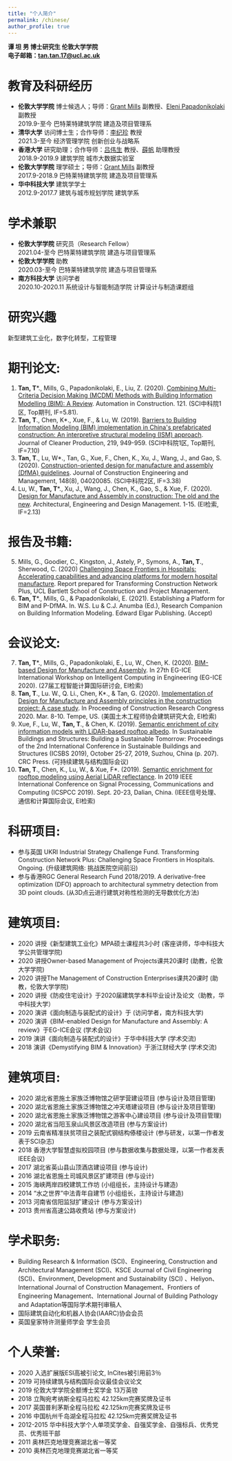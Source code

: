 ```yaml
---
title: "个人简介"
permalink: /chinese/
author_profile: true
---
```



**谭 坦 男 博士研究生 伦敦大学学院**  
**电子邮箱：tan.tan.17@ucl.ac.uk**

# 教育及科研经历
* **伦敦大学学院** 博士候选人；导师：[Grant Mills](https://www.ucl.ac.uk/bartlett/construction/people/dr-grant-mills) 副教授、[Eleni Papadonikolaki](https://www.ucl.ac.uk/bartlett/construction/people/dr-eleni-papadonikolaki) 副教授
<br>2019.9-至今 巴特莱特建筑学院 建造及项目管理系
* **清华大学** 访问博士生；合作导师：[李纪珍](http://www.sem.tsinghua.edu.cn/zh/lijzh) 教授 
<br>2021.3-至今 经济管理学院 创新创业与战略系
* **香港大学** 研究助理；合作导师：[吕伟生](https://www.arch.hku.hk/staff/faculty-office-staff/lu-wilson-w-s/) 教授、[薛帆](https://www.arch.hku.hk/staff/rec/xue-fan/?dept=rec) 助理教授
<br>2018.9-2019.9 建筑学院 城市大数据实验室
* **伦敦大学学院** 理学硕士；导师：[Grant Mills](https://www.ucl.ac.uk/bartlett/construction/people/dr-grant-mills) 副教授
<br>2017.9-2018.9 巴特莱特建筑学院 建造及项目管理系
* **华中科技大学** 建筑学学士 
<br>2012.9-2017.7 建筑与城市规划学院 建筑学系                                                                                                                    

# 学术兼职
* **伦敦大学学院** 研究员（Research Fellow）
<br>2021.04-至今 巴特莱特建筑学院 建造与项目管理系
* **伦敦大学学院** 助教
<br>2020.03-至今 巴特莱特建筑学院 建造与项目管理系
* **南方科技大学** 访问学者
<br>2020.10-2020.11 系统设计与智能制造学院 计算设计与制造课题组

# 研究兴趣
新型建筑工业化，数字化转型，工程管理

# 期刊论文: 
1.	**Tan, T***., Mills, G., Papadonikolaki, E., Liu, Z. (2020). [Combining Multi-Criteria Decision Making (MCDM) Methods with Building Information Modelling (BIM): A Review](https://www.sciencedirect.com/science/article/pii/S0926580520310311). Automation in Construction. 121. (SCI中科院1区, Top期刊, IF=5.81).
2.	**Tan, T**., Chen, K*., Xue, F., & Lu, W. (2019). [Barriers to Building Information Modeling (BIM) implementation in China's prefabricated construction: An interpretive structural modeling (ISM) approach](https://www.sciencedirect.com/science/article/abs/pii/S095965261930530X). Journal of Cleaner Production, 219, 949-959. (SCI中科院1区, Top期刊, IF=7.10)
3.	**Tan, T**., Lu, W*., Tan, G., Xue, F., Chen, K., Xu, J., Wang, J., and Gao, S. (2020). [Construction-oriented design for manufacture and assembly (DfMA) guidelines](https://ascelibrary.org/doi/full/10.1061/%28ASCE%29CO.1943-7862.0001877?casa_token=dt_LQFFHFqIAAAAA%3A_C-JNZhj2ICcmJSzbbxb3_W5DuulL25rRHXrFP7bSkJ84WmOAUc6NMmy_NhER048EqN7Xuzn_9s). Journal of Construction Engineering and Management, 148(8), 04020085. (SCI中科院2区, IF=3.38)
4.	Lu, W., **Tan, T***., Xu, J., Wang, J., Chen, K., Gao, S., & Xue, F. (2020). [Design for Manufacture and Assembly in construction:  The old and the new](https://www.tandfonline.com/doi/abs/10.1080/17452007.2020.1768505?journalCode=taem20). Architectural, Engineering and Design Management. 1-15. (EI检索, IF=2.13)

# 报告及书籍: 
5.	Mills, G., Goodier, C., Kingston, J., Astely, P., Symons, A., **Tan, T**., Sherwood, C. (2020) [Challenging Space Frontiers in Hospitals: Accelerating capabilities and advancing platforms for modern hospital manufacture](http://bit.ly/ChallengingSpaceFrontiersinHospitals-Report). Report prepared for Transforming Construction Network Plus, UCL Bartlett School of Construction and Project Management.
6.	**Tan, T***., Mills, G., & Papadonikolaki, E. (2021). Establishing a Platform for BIM and P-DfMA. In. W.S. Lu & C.J. Anumba (Ed.), Research Companion on Building Information Modeling. Edward Elgar Publishing. (Accept)

# 会议论文:
7.	**Tan, T***., Mills, G., Papadonikolaki, E., Lu, W., Chen, K. (2020). [BIM-based Design for Manufacture and Assembly](https://discovery.ucl.ac.uk/id/eprint/10096750/1/Mills_PDFsam_EG-ICE_2020.pdf). In 27th EG-ICE International Workshop on Intelligent Computing in Engineering (EG-ICE 2020). (27届工程智能计算国际研讨会, EI检索)
8.	**Tan, T**., Lu. W., Q. Li., Chen, K*., & Tan, G. (2020). [Implementation of Design for Manufacture and Assembly principles in the construction project: A case study](https://ascelibrary.org/doi/abs/10.1061/9780784482889.096). In Proceeding of Construction Research Congress 2020. Mar. 8-10. Tempe, US. (美国土木工程师协会建筑研究大会, EI检索)
9.	Xue, F., Lu, W., **Tan, T**., & Chen, K. (2019). [Semantic enrichment of city information models with LiDAR-based rooftop albedo](https://books.google.com/books?hl=en&lr=&id=rMfADwAAQBAJ&oi=fnd&pg=PA207&dq=info:pbGQBFgk7UsJ:scholar.google.com&ots=Mf6HZhxdqq&sig=LLJd8QSzdCE_elihn9XRwpXvYjE#v=onepage&q&f=false). In Sustainable Buildings and Structures: Building a Sustainable Tomorrow: Proceedings of the 2nd International Conference in Sustainable Buildings and Structures (ICSBS 2019), October 25-27, 2019, Suzhou, China (p. 207). CRC Press. (可持续建筑与结构国际会议)
10.	**Tan, T**., Chen, K., Lu, W., & Xue, F*. (2019). [Semantic enrichment for rooftop modeling using Aerial LiDAR reflectance](https://ieeexplore.ieee.org/abstract/document/8960769/). In 2019 IEEE International Conference on Signal Processing, Communications and Computing (ICSPCC 2019). Sept. 20-23, Dalian, China. (IEEE信号处理、通信和计算国际会议, EI检索)

# 科研项目:
* 	参与英国 UKRI Industrial Strategy Challenge Fund. Transforming Construction Network Plus: Challenging Space Frontiers in Hospitals. Ongoing. (升级建筑网络: 挑战医院空间前沿)
* 	参与香港RGC General Research Fund 2018/2019. A derivative-free optimization (DFO) approach to architectural symmetry detection from 3D point clouds. (从3D点云进行建筑对称性检测的无导数优化方法)        

# 建筑项目:
* 	2020 讲授《新型建筑工业化》MPA硕士课程共3小时 (客座讲师，华中科技大学公共管理学院)
* 	2020 讲授Owner-based Management of Projects课共20课时 (助教，伦敦大学学院)
* 	2020 讲授The Management of Construction Enterprises课共20课时 (助教，伦敦大学学院)
* 	2020 讲授《防疫住宅设计》于2020届建筑学本科毕业设计及论文（助教，华中科技大学）
* 	2020 演讲《面向制造与装配式的设计》于 (访问学者，南方科技大学)
* 	2020 演讲《BIM-enabled Design for Manufacture and Assembly: A review》于EG-ICE会议 (学术会议)
* 	2019 演讲《面向制造与装配式的设计》于华中科技大学 (学术交流)
* 	2018 演讲《Demystifying BIM & Innovation》于浙江财经大学 (学术交流)

# 建筑项目:
* 	2020 湖北省恩施土家族泛博物馆之研学营建设项目 (参与设计及项目管理)
* 	2020 湖北省恩施土家族泛博物馆之冲天塔建设项目 (参与设计及项目管理)
* 	2020 湖北省恩施土家族泛博物馆之游客中心建设项目 (参与设计及项目管理)
* 	2020 湖北省当阳玉泉山风景区改造项目 (参与方案设计)
* 	2019 云南省精准扶贫项目之装配式钢结构傣楼设计 (参与研发，以第一作者发表于SCI杂志)
* 	2018 香港大学智慧虚拟校园项目 (参与数据收集与数据处理，以第一作者发表IEEE会议)
* 	2017 湖北省英山县山顶酒店建设项目 (参与设计)
* 	2016 湖北省恩施土司城风景区扩建项目 (参与设计)
* 	2015 海峡两岸四校建筑工作坊 (小组组长，主持设计与建造)
* 	2014 “水之世界”中法青年自建节 (小组组长，主持设计与建造)
* 	2013 河南省信阳监狱扩建设计 (参与方案设计)
* 	2013 贵州省高速公路收费站 (参与方案设计)

# 学术职务:
* 	Building Research & Information (SCI)、Engineering, Construction and Architectural Management (SCI)、KSCE Journal of Civil Engineering (SCI)、Environment, Development and Sustainability (SCI) 、Heliyon、International Journal of Construction Management、Frontiers of Engineering Management、International Journal of Building Pathology and Adaptation等国际学术期刊审稿人
* 	国际建筑自动化和机器人协会(IAARC)协会会员
* 	英国皇家特许测量师学会 学生会员

# 个人荣誉:
* 	2020 入选扩展版ESI高被引论文, InCites被引用前3％<br>
* 	2019 可持续建筑与结构国际会议最佳会议论文<br>
* 	2019 伦敦大学学院全额博士奖学金 13万英镑<br>
* 	2018 立陶宛考纳斯全程马拉松 42.125km完赛奖牌及证书
* 	2017 英国普利茅斯全程马拉松 42.125km完赛奖牌及证书
* 	2016 中国杭州千岛湖全程马拉松 42.125km完赛奖牌及证书
* 	2012-2015 华中科技大学个人单项奖学金、自强奖学金、自强标兵、优秀党员、优秀班干部
* 	2011 奥林匹克地理竞赛湖北省一等奖
* 	2010 奥林匹克地理竞赛湖北省一等奖
